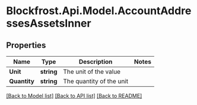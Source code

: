# Blockfrost.Api.Model.AccountAddressesAssetsInner
## Properties

Name | Type | Description | Notes
------------ | ------------- | ------------- | -------------
**Unit** | **string** | The unit of the value | 
**Quantity** | **string** | The quantity of the unit | 

[[Back to Model list]](../README.md#documentation-for-models) [[Back to API list]](../README.md#documentation-for-api-endpoints) [[Back to README]](../README.md)

